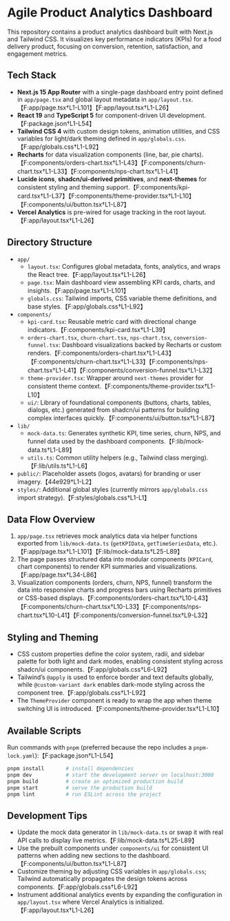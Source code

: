 # Agile Product Analytics Dashboard

This repository contains a product analytics dashboard built with Next.js and Tailwind CSS. It visualizes key performance indicators (KPIs) for a food delivery product, focusing on conversion, retention, satisfaction, and engagement metrics.

## Tech Stack
- **Next.js 15 App Router** with a single-page dashboard entry point defined in `app/page.tsx` and global layout metadata in `app/layout.tsx`.【F:app/page.tsx†L1-L101】【F:app/layout.tsx†L1-L26】
- **React 19** and **TypeScript 5** for component-driven UI development.【F:package.json†L1-L54】
- **Tailwind CSS 4** with custom design tokens, animation utilities, and CSS variables for light/dark theming defined in `app/globals.css`.【F:app/globals.css†L1-L92】
- **Recharts** for data visualization components (line, bar, pie charts).【F:components/orders-chart.tsx†L1-L43】【F:components/churn-chart.tsx†L1-L33】【F:components/nps-chart.tsx†L1-L41】
- **Lucide icons**, **shadcn/ui-derived primitives**, and **next-themes** for consistent styling and theming support.【F:components/kpi-card.tsx†L1-L37】【F:components/theme-provider.tsx†L1-L10】【F:components/ui/button.tsx†L1-L87】
- **Vercel Analytics** is pre-wired for usage tracking in the root layout.【F:app/layout.tsx†L1-L26】

## Directory Structure
- `app/`
  - `layout.tsx`: Configures global metadata, fonts, analytics, and wraps the React tree.【F:app/layout.tsx†L1-L26】
  - `page.tsx`: Main dashboard view assembling KPI cards, charts, and insights.【F:app/page.tsx†L1-L101】
  - `globals.css`: Tailwind imports, CSS variable theme definitions, and base styles.【F:app/globals.css†L1-L92】
- `components/`
  - `kpi-card.tsx`: Reusable metric card with directional change indicators.【F:components/kpi-card.tsx†L1-L39】
  - `orders-chart.tsx`, `churn-chart.tsx`, `nps-chart.tsx`, `conversion-funnel.tsx`: Dashboard visualizations backed by Recharts or custom renders.【F:components/orders-chart.tsx†L1-L43】【F:components/churn-chart.tsx†L1-L33】【F:components/nps-chart.tsx†L1-L41】【F:components/conversion-funnel.tsx†L1-L32】
  - `theme-provider.tsx`: Wrapper around `next-themes` provider for consistent theme context.【F:components/theme-provider.tsx†L1-L10】
  - `ui/`: Library of foundational components (buttons, charts, tables, dialogs, etc.) generated from shadcn/ui patterns for building complex interfaces quickly.【F:components/ui/button.tsx†L1-L87】
- `lib/`
  - `mock-data.ts`: Generates synthetic KPI, time series, churn, NPS, and funnel data used by the dashboard components.【F:lib/mock-data.ts†L1-L89】
  - `utils.ts`: Common utility helpers (e.g., Tailwind class merging).【F:lib/utils.ts†L1-L6】
- `public/`: Placeholder assets (logos, avatars) for branding or user imagery.【44e929†L1-L2】
- `styles/`: Additional global styles (currently mirrors `app/globals.css` import strategy).【F:styles/globals.css†L1-L1】

## Data Flow Overview
1. `app/page.tsx` retrieves mock analytics data via helper functions exported from `lib/mock-data.ts` (`getKPIData`, `getTimeSeriesData`, etc.).【F:app/page.tsx†L1-L101】【F:lib/mock-data.ts†L25-L89】
2. The page passes structured data into modular components (`KPICard`, chart components) to render KPI summaries and visualizations.【F:app/page.tsx†L34-L86】
3. Visualization components (orders, churn, NPS, funnel) transform the data into responsive charts and progress bars using Recharts primitives or CSS-based displays.【F:components/orders-chart.tsx†L10-L43】【F:components/churn-chart.tsx†L10-L33】【F:components/nps-chart.tsx†L10-L41】【F:components/conversion-funnel.tsx†L9-L32】

## Styling and Theming
- CSS custom properties define the color system, radii, and sidebar palette for both light and dark modes, enabling consistent styling across shadcn/ui components.【F:app/globals.css†L6-L92】
- Tailwind’s `@apply` is used to enforce border and text defaults globally, while `@custom-variant dark` enables dark-mode styling across the component tree.【F:app/globals.css†L1-L92】
- The `ThemeProvider` component is ready to wrap the app when theme switching UI is introduced.【F:components/theme-provider.tsx†L1-L10】

## Available Scripts
Run commands with `pnpm` (preferred because the repo includes a `pnpm-lock.yaml`):【F:package.json†L1-L54】

```bash
pnpm install       # install dependencies
pnpm dev           # start the development server on localhost:3000
pnpm build         # create an optimized production build
pnpm start         # serve the production build
pnpm lint          # run ESLint across the project
```

## Development Tips
- Update the mock data generator in `lib/mock-data.ts` or swap it with real API calls to display live metrics.【F:lib/mock-data.ts†L25-L89】
- Use the prebuilt components under `components/ui` for consistent UI patterns when adding new sections to the dashboard.【F:components/ui/button.tsx†L1-L87】
- Customize theming by adjusting CSS variables in `app/globals.css`; Tailwind automatically propagates the design tokens across components.【F:app/globals.css†L6-L92】
- Instrument additional analytics events by expanding the configuration in `app/layout.tsx` where Vercel Analytics is initialized.【F:app/layout.tsx†L1-L26】
